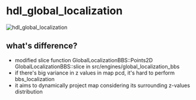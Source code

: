 # hdl_global_localization

![hdl_global_localization](https://user-images.githubusercontent.com/31344317/105116113-71fc6180-5b0d-11eb-9d85-bbea922dde84.gif)



## what's difference?
- modified slice function GlobalLocalizationBBS::Points2D GlobalLocalizationBBS::slice in src/engines/global_localization_bbs 
- if there's big variance in z values in map pcd, it's hard to perform bbs_localization
- it aims to dynamically project map considering its surrounding z-values distribution 

